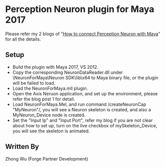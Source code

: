 # Perception Neuron plugin for Maya 2017  

Please refer my 2 blogs of "[How to connect Perception Neuron with Maya](http://around-the-corner.typepad.com/adn/2015/10/how-to-connect-perception-neuron-with-maya-part-1.html)" for 
all the details. 


## Setup
- Build the plugin with Maya 2017, VS 2012.
- Copy the corresponding NeuronDataReader.dll under \\NeuronForMaya\Neuron SDK\lib\x64 to Maya binary file, or the plugin will be failed to load. 
- Load the NeuronForMaya.mll plugin.
- Open the Axis Neruon application, and set up the environment, please refer the blog post 1 for detail.
- Load NeuronForMaya.Mel, and run command /createNeuronCap "MyNeuron"/, you will see a Neuron skeleton is created, and also a MyNeuron_Device node is created.
- Set the "Input Ip" and "Input Port", refer my blog if you are not clear about how to set up, turn on the   live checkbox of mySkeleton_Device, you will see the skeleton is animated.

## Written By
Zhong Wu (Forge Partner Development)
